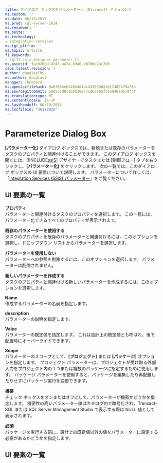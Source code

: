 ```yaml
---
title: ダイアログ ボックスをパラメーター化 |Microsoft ドキュメント
ms.custom: ''
ms.date: 06/13/2017
ms.prod: sql-server-2014
ms.reviewer: ''
ms.suite: ''
ms.technology:
- integration-services
ms.tgt_pltfrm: ''
ms.topic: article
f1_keywords:
- sql12.ssis.designer.parameter.f1
ms.assetid: fac02b6d-d247-447a-8940-e8700c7ac350
caps.latest.revision: 7
author: douglaslMS
ms.author: douglasl
manager: jhubbard
ms.openlocfilehash: 9a8f684eb94884d14c433539d2a617485379a784
ms.sourcegitcommit: 5dd5cad0c1bbd308471d6c885f516948ad67dfcf
ms.translationtype: MT
ms.contentlocale: ja-JP
ms.lasthandoff: 06/19/2018
ms.locfileid: "36178928"
---
```

# <a name="parameterize-dialog-box"></a>Parameterize Dialog Box
  **[パラメーター化]** ダイアログ ボックスでは、新規または既存のパラメーターをタスクのプロパティと関連付けることができます。 このダイアログ ボックスを開くには、[!INCLUDE[ssIS](../includes/ssis-md.md)] デザイナーでタスクまたは [制御フロー] タブを右クリックし、**[パラメーター化]** をクリックします。 次の一覧では、このダイアログ ボックスの UI 要素について説明します。 パラメーターについて詳しくは、「[Integration Services &#40;SSIS&#41; パラメーター](integration-services-ssis-package-and-project-parameters.md)」をご覧ください。  
  
## <a name="uielement-list"></a>UI 要素の一覧  
 **プロパティ**  
 パラメーターと関連付けるタスクのプロパティを選択します。 この一覧には、パラメーター化できるすべてのプロパティが表示されます。  
  
 **既存のパラメーターを使用する**  
 タスクのプロパティを既存のパラメーターと関連付けるには、このオプションを選択し、ドロップダウン リストからパラメーターを選択します。  
  
 **パラメーターを使用しない**  
 パラメーターへの参照を削除するには、このオプションを選択します。 パラメーターは削除されません。  
  
 **新しいパラメーターを作成する**  
 タスクのプロパティと関連付ける新しいパラメーターを作成するには、このオプションを選択します。  
  
 **Name**  
 作成するパラメーターの名前を指定します。  
  
 **description**  
 パラメーターの説明を指定します。  
  
 **Value**  
 パラメーターの既定値を指定します。 これは設計上の既定値とも呼ばれ、後で配置時にオーバーライドできます。  
  
 **Scope**  
 パラメーターのスコープとして、**[プロジェクト]** または **[パッケージ]** オプションを指定します。 プロジェクト パラメーターは、プロジェクトが受け取る外部入力をプロジェクト内の 1 つまたは複数のパッケージに指定するために使用します。 パッケージ パラメーターを使用すると、パッケージを編集したり再配置したりせずにパッケージ実行を変更できます。  
  
 **機密**  
 チェック ボックスをオンまたはオフにして、パラメーターが機密かどうかを指定します。 機密性の高いパラメーター値はカタログ内で暗号化され、Transact-SQL または SQL Server Management Studio で表示する際は NULL 値として表示されます。  
  
 **必須**  
 パッケージを実行する前に、設計上の既定値以外の値をパラメーターに設定する必要があるかどうかを指定します。  
  
## <a name="uielement-list"></a>UI 要素の一覧  
  